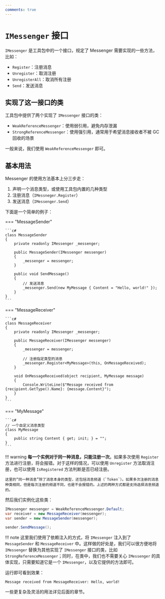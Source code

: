 ```yaml
---
comments: true
---
```


# `IMessenger` 接口

`IMessenger` 是工具包中的一个接口，规定了 Messenger 需要实现的一些方法，比如：

- `Register`：注册消息
- `Unregister`：取消注册
- `UnregisterAll`：取消所有注册
- `Send`：发送消息

## 实现了这一接口的类

工具包中提供了两个实现了 `IMessenger` 接口的类：

- `WeakReferenceMessenger`：使用弱引用，避免内存泄漏
- `StrongReferenceMessenger`：使用强引用，通常用于希望消息接收者不被 GC 回收的场景

一般来说，我们使用 `WeakReferenceMessenger` 即可。

## 基本用法

Messenger 的使用方法基本上分三步走：

1. 声明一个消息类型，或使用工具包内置的几种类型
2. 注册消息（`IMessneger.Register`）
3. 发送消息（`IMessenger.Send`）

下面是一个简单的例子：

=== "MessageSender"

    ```c#
    class MessageSender
    {
        private readonly IMessenger _messenger;

        public MessageSender(IMessenger messenger)
        {
            _messenger = messenger;
        }

        public void SendMessage()
        {
            // 发送消息
            _messenger.Send(new MyMessage { Content = "Hello, world!" });
        }
    }
    ```

=== "MessageReceiver"

    ```c#
    class MessageReceiver
    {
        private readonly IMessenger _messenger;

        public MessageReceiver(IMessenger messenger)
        {
            _messenger = messenger;

            // 注册指定类型的消息
            _messenger.Register<MyMessage>(this, OnMessageReceived);
        }

        void OnMessageReceived(object recipient, MyMessage message)
        {
            Console.WriteLine($"Message received from {recipient.GetType().Name}: {message.Content}");
        }
    }
    ```

=== "MyMessage"

    ```c#
    // 一个自定义消息类型
    class MyMessage
    {
        public string Content { get; init; } = "";
    }
    ```

!!! warning
    **每一个实例对于同一种消息，只能注册一次**。如果多次使用 `Register` 方法进行注册，将会报错。对于这样的情况，可以使用 `Unregister` 方法取消注册，也可以使用 `IsRegistered` 方法判断是否已经注册。

    这里的“同一种消息”除了消息本身的类型，还包括消息频道（`Token`）。如果多次注册的消息种类相同，但是每次注册的频道不同，也是不会报错的。上述的两种方式都是支持选择消息频道的。

然后我们实例化这些类：

```c# title="Program.cs"
IMessenger messenger = WeakReferenceMessenger.Default;
var receiver = new MessageReceiver(messenger);
var sender = new MessageSender(messenger);

sender.SendMessage();
```

!!! note
    这里我们使用了依赖注入的方式，将 `IMessenger` 注入到了 `MessageSender` 和 `MessageReceiver` 中。这样做的好处是，我们可以很方便地将 `IMessenger` 替换为其他实现了 `IMessenger` 接口的类，比如 `StrongReferenceMessenger`；同时，在类中，我们也不需要关心 `IMessenger` 的具体实现，只需要知道它是一个 `IMessenger`，以及它提供的方法即可。

运行即可看到效果：

```
Message received from MessageReceiver: Hello, world!
```

一些更复杂及灵活的用法详见后面的章节。